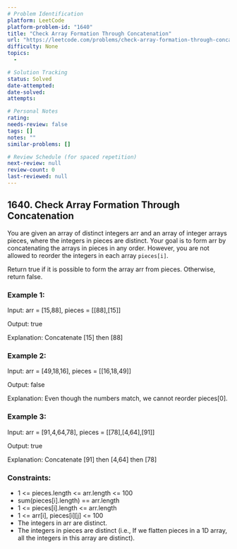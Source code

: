 ```yaml
---
# Problem Identification
platform: LeetCode
platform-problem-id: "1640"
title: "Check Array Formation Through Concatenation"
url: "https://leetcode.com/problems/check-array-formation-through-concatenation/"
difficulty: None
topics:
  -

# Solution Tracking
status: Solved
date-attempted:
date-solved:
attempts:

# Personal Notes
rating:
needs-review: false
tags: []
notes: ""
similar-problems: []

# Review Schedule (for spaced repetition)
next-review: null
review-count: 0
last-reviewed: null
---
```


## 1640. Check Array Formation Through Concatenation

You are given an array of distinct integers arr and an array of integer arrays pieces, where the integers in pieces are distinct. Your goal is to form arr by concatenating the arrays in pieces in any order. However, you are not allowed to reorder the integers in each array `pieces[i]`.

Return true if it is possible to form the array arr from pieces. Otherwise, return false.

### Example 1:

Input: arr = [15,88], pieces = [[88],[15]]

Output: true

Explanation: Concatenate [15] then [88]

### Example 2:

Input: arr = [49,18,16], pieces = [[16,18,49]]

Output: false

Explanation: Even though the numbers match, we cannot reorder pieces[0].

### Example 3:

Input: arr = [91,4,64,78], pieces = [[78],[4,64],[91]]

Output: true

Explanation: Concatenate [91] then [4,64] then [78]

### Constraints:

- 1 <= pieces.length <= arr.length <= 100
- sum(pieces[i].length) == arr.length
- 1 <= pieces[i].length <= arr.length
- 1 <= arr[i], pieces[i][j] <= 100
- The integers in arr are distinct.
- The integers in pieces are distinct (i.e., If we flatten pieces in a 1D array, all the integers in this array are distinct).
